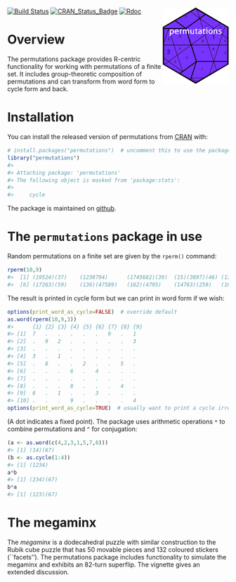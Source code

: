 
<!-- README.md is generated from README.Rmd. Please edit that file -->

# <img src="man/figures/permutations.png" width = "150" align="right" />

<!-- badges: start -->

[![Build
Status](https://app.travis-ci.com/RobinHankin/permutations.svg?branch=master)](https://app.travis-ci.com/RobinHankin/permutations)
[![CRAN\_Status\_Badge](https://www.r-pkg.org/badges/version/permutations)](https://cran.r-project.org/package=permutations)
[![Rdoc](https://www.rdocumentation.org/badges/version/permutations)](https://www.rdocumentation.org/packages/permutations)
<!-- badges: end -->

# Overview

The permutations package provides R-centric functionality for working
with permutations of a finite set. It includes group-theoretic
composition of permutations and can transform from word form to cycle
form and back.

# Installation

You can install the released version of permutations from
[CRAN](https://CRAN.R-project.org) with:

``` r
# install.packages("permutations")  # uncomment this to use the package
library("permutations")
#> 
#> Attaching package: 'permutations'
#> The following object is masked from 'package:stats':
#> 
#>     cycle
```

The package is maintained on
[github](https://github.com/RobinHankin/permutations).

# The `permutations` package in use

Random permutations on a finite set are given by the `rperm()` command:

``` r
rperm(10,9)
#>  [1] (19524)(37)    (1238794)      (1745682)(39)  (15)(3897)(46) (132654789)   
#>  [6] (17263)(59)    (136)(47589)   (162)(4795)    (14763)(259)   (168347925)
```

The result is printed in cycle form but we can print in word form if we
wish:

``` r
options(print_word_as_cycle=FALSE)  # override default
as.word(rperm(10,9,3))
#>      {1} {2} {3} {4} {5} {6} {7} {8} {9}
#> [1]  7   .   .   .   .   .   9   .   1  
#> [2]  .   9   2   .   .   .   .   .   3  
#> [3]  .   .   .   .   .   .   .   .   .  
#> [4]  3   .   1   .   .   .   .   .   .  
#> [5]  .   8   .   .   2   .   .   5   .  
#> [6]  .   .   .   6   .   4   .   .   .  
#> [7]  .   .   .   .   .   .   .   .   .  
#> [8]  .   .   .   8   .   .   .   4   .  
#> [9]  6   .   1   .   .   3   .   .   .  
#> [10] .   .   .   9   .   .   .   .   4
options(print_word_as_cycle=TRUE)  # usually want to print a cycle irregardless
```

(A dot indicates a fixed point). The package uses arithmetic operations
`*` to combine permutations and `^` for conjugation:

``` r
(a <- as.word(c(4,2,3,1,5,7,6)))
#> [1] (14)(67)
(b <- as.cycle(1:4))
#> [1] (1234)
a*b
#> [1] (234)(67)
b*a
#> [1] (123)(67)
```

# The megaminx

The *megaminx* is a dodecahedral puzzle with similar construction to the
Rubik cube puzzle that has 50 movable pieces and 132 coloured stickers
(\`\`facets’’). The permutations package includes functionality to
simulate the megaminx and exhibits an 82-turn superflip. The vignette
gives an extended discussion.
